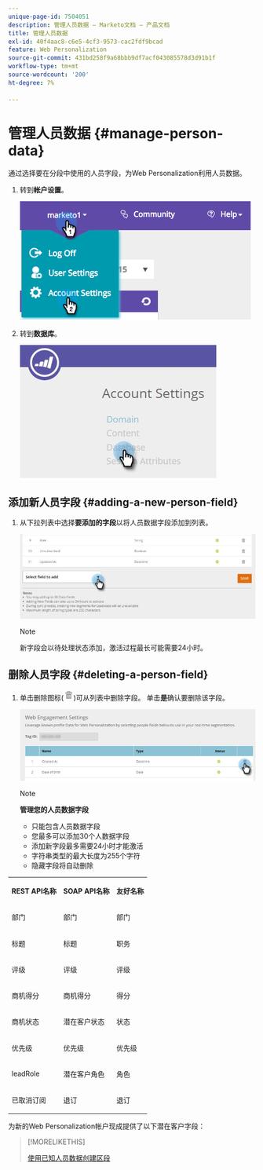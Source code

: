 ```yaml
---
unique-page-id: 7504051
description: 管理人员数据 — Marketo文档 — 产品文档
title: 管理人员数据
exl-id: 40f4aac8-c6e5-4cf3-9573-cac2fdf9bcad
feature: Web Personalization
source-git-commit: 431bd258f9a68bbb9df7acf043085578d3d91b1f
workflow-type: tm+mt
source-wordcount: '200'
ht-degree: 7%

---
```


# 管理人员数据 {#manage-person-data}

通过选择要在分段中使用的人员字段，为Web Personalization利用人员数据。

1. 转到&#x200B;**帐户设置**。

   ![](assets/image2015-5-7-15-3a17-3a23.png)

1. 转到&#x200B;**数据库**。

   ![](assets/account-settings-dropdown-database.jpg)

## 添加新人员字段 {#adding-a-new-person-field}

1. 从下拉列表中选择&#x200B;**要添加的字段**&#x200B;以将人员数据字段添加到列表。

   ![](assets/add-a-person-field-hand.jpg)

   >[!NOTE]
   >
   >新字段会以待处理状态添加，激活过程最长可能需要24小时。

## 删除人员字段 {#deleting-a-person-field}

1. 单击删除图标(![—](assets/image2015-3-24-13-3a45-3a56.png))可从列表中删除字段。 单击&#x200B;**是**&#x200B;确认要删除该字段。

   ![](assets/web-engagement-settings-delete.jpg)

   >[!NOTE]
   >
   >**管理您的人员数据字段**
   >
   >* 只能包含人员数据字段
   >* 您最多可以添加30个人数据字段
   >* 添加新字段最多需要24小时才能激活
   >* 字符串类型的最大长度为255个字符
   >* 隐藏字段将自动删除

<table> 
 <tbody> 
  <tr> 
   <th><p>REST API名称</p></th> 
   <th><p>SOAP API名称</p></th> 
   <th><p>友好名称</p></th> 
  </tr> 
  <tr> 
   <td><p>部门</p></td> 
   <td><p>部门</p></td> 
   <td><p>部门</p></td> 
  </tr> 
  <tr> 
   <td><p>标题</p></td> 
   <td><p>标题</p></td> 
   <td><p>职务</p></td> 
  </tr> 
  <tr> 
   <td><p>评级</p></td> 
   <td><p>评级</p></td> 
   <td><p>评级</p></td> 
  </tr> 
  <tr> 
   <td><p>商机得分</p></td> 
   <td><p>商机得分</p></td> 
   <td><p>得分</p></td> 
  </tr> 
  <tr> 
   <td><p>商机状态</p></td> 
   <td><p>潜在客户状态</p></td> 
   <td><p>状态</p></td> 
  </tr> 
  <tr> 
   <td><p>优先级</p></td> 
   <td><p>优先级</p></td> 
   <td><p>优先级</p></td> 
  </tr> 
  <tr> 
   <td><p>leadRole</p></td> 
   <td><p>潜在客户角色</p></td> 
   <td><p>角色</p></td> 
  </tr> 
  <tr> 
   <td><p>已取消订阅</p></td> 
   <td><p>退订</p></td> 
   <td><p>退订</p></td> 
  </tr> 
 </tbody> 
</table>

为新的Web Personalization帐户现成提供了以下潜在客户字段：

>[!MORELIKETHIS]
>
>[使用已知人员数据创建区段](/help/marketo/product-docs/web-personalization/using-web-segments/create-a-segment-using-known-person-data.md)
